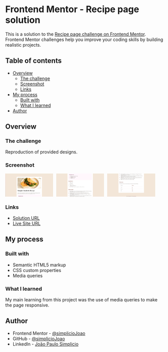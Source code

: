 # Frontend Mentor - Recipe page solution

This is a solution to the [Recipe page challenge on Frontend Mentor](https://www.frontendmentor.io/challenges/recipe-page-KiTsR8QQKm). Frontend Mentor challenges help you improve your coding skills by building realistic projects.

## Table of contents

- [Overview](#overview)
  - [The challenge](#the-challenge)
  - [Screenshot](#screenshot)
  - [Links](#links)
- [My process](#my-process)
  - [Built with](#built-with)
  - [What I learned](#what-i-learned)
- [Author](#author)

## Overview

### The challenge

Reproduction of provided designs.

### Screenshot

<div style="display: flex;">
    <img src="./assets/images/desktop-solution1.png" alt="Imagem 1" style="width: 30%; margin-right: 10px;">
    <img src="./assets/images/desktop-solution2.png" alt="Imagem 2" style="width: 30%; margin-right: 10px;">
    <img src="./assets/images/desktop-solution3.png" alt="Imagem 3" style="width: 30%;">
</div>

### Links

- [Solution URL](https://github.com/simplicioJoao/frontend-mentor-recipe-page-main)
- [Live Site URL](https://simpliciojoao.github.io/frontend-mentor-recipe-page-main/)

## My process

### Built with

- Semantic HTML5 markup
- CSS custom properties
- Media queries

### What I learned

My main learning from this project was the use of media queries to make the page responsive.

## Author

- Frontend Mentor - [@simplicioJoao](https://www.frontendmentor.io/profile/simplicioJoao)
- GitHub - [@simplicioJoao](https://github.com/simplicioJoao)
- LinkedIn - [João Paulo Simplicio](https://www.linkedin.com/in/joão-paulo-simplicio-612bb025a)